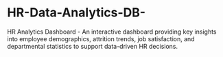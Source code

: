 # HR-Data-Analytics-DB-
HR Analytics Dashboard - An interactive dashboard providing key insights into employee demographics, attrition trends, job satisfaction, and departmental statistics to support data-driven HR decisions.

